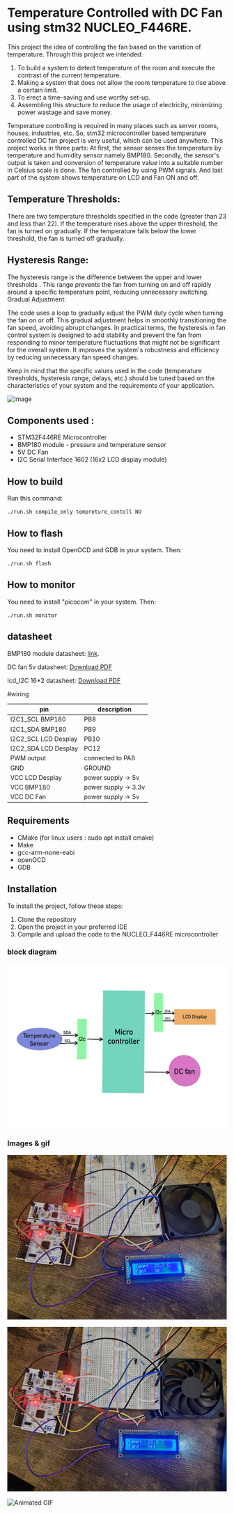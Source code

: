 # Temperature Controlled with DC Fan using stm32 NUCLEO_F446RE.

This project  the idea of controlling the fan based on the variation of temperature. Through this project we intended:

 1. To build a system to detect temperature of the room and execute the contrast of the current temperature.
 2. Making a system that does not allow the room temperature to rise above a certain limit.
 3. To erect a time-saving and use worthy set-up.
 4. Assembling this structure to reduce the usage of electricity, minimizing power wastage and save money.

 Temperature controlling is required in many places such as server rooms, houses, industries, etc. So, stm32 microcontroller based temperature controlled DC fan project is very useful, which can be used anywhere. This project works in three parts: At first, the sensor senses the temperature by temperature and humidity sensor namely BMP180. Secondly, the sensor's output is taken and conversion of temperature value into a suitable number in Celsius scale is done. The fan controlled by using PWM signals. And last part of the system shows temperature on LCD and Fan ON and off.

## Temperature Thresholds:

 There are two temperature thresholds specified in the code (greater than 23 and less than 22).
 If the temperature rises above the upper threshold, the fan is turned on gradually.
 If the temperature falls below the lower threshold, the fan is turned off gradually.

## Hysteresis Range:

 The hysteresis range is the difference between the upper and lower thresholds .
 This range prevents the fan from turning on and off rapidly around a specific temperature point, reducing unnecessary switching.
 Gradual Adjustment:

 The code uses a loop to gradually adjust the PWM duty cycle when turning the fan on or off.
 This gradual adjustment helps in smoothly transitioning the fan speed, avoiding abrupt changes.
 In practical terms, the hysteresis in fan control system is designed to add stability and prevent the fan from responding to minor temperature fluctuations that might not be significant for the overall system. It improves the system's robustness and efficiency by reducing unnecessary fan speed changes.

 Keep in mind that the specific values used in the code (temperature thresholds, hysteresis range, delays, etc.) should be tuned based on the characteristics of your system and the requirements of your application.

   ![image](/embedded_project_for_learning/nucleo-f446re/Projects/prj06_fan_termo.f/hysteresis-2.jpg)

 

## Components used :

  * STM32F446RE Microcontroller
  * BMP180 module - pressure and temperature sensor
  * 5V DC Fan
  * I2C Serial Interface 1602 (16x2 LCD display module)

## How to build

Run this command:

    ./run.sh compile_only tempreture_contoll NO

## How to flash

You need to install OpenOCD and GDB in your system. Then:

    ./run.sh flash

## How to monitor

You need to install "picocom" in your system. Then:

    ./run.sh monitor

## datasheet

   BMP180 module datasheet: 
    [link](https://cdn-shop.adafruit.com/datasheets/BST-BMP180-DS000-09.pdf).

   DC fan 5v datasheet: 
    [Download PDF](embedded_project_for_learning/nucleo-f446re/Projects/prj06_fan_termo.f/DC_FAN_5v.pdf)


   lcd_I2C 16*2 datasheet: 
    [Download PDF](embedded_project_for_learning/nucleo-f446re/Projects/prj06_fan_termo.f/I2C-LCD-interface.pdf)



#wiring

  |pin|description|
  |-|-|
  |I2C1_SCL  BMP180| PB8 |
  |I2C1_SDA BMP180|PB9 |
  |I2C2_SCL LCD Desplay | PB10 |
  |I2C2_SDA LCD Desplay|PC12 |
  PWM output | connected to PA8|
  GND | GROUND|
  VCC LCD Desplay| power supply → 5v|
  VCC BMP180| power supply → 3.3v|
  VCC DC Fan| power supply → 5v |


## Requirements

* CMake (for linux users : sudo apt install cmake)
* Make 
* gcc-arm-none-eabi
* openOCD
* GDB


 ## Installation

 To install the project, follow these steps:

  1. Clone the repository
  2. Open the project in your preferred IDE
  3. Compile and upload the code to the NUCLEO_F446RE microcontroller

### block diagram 

 ![image](doc/graph.jpg)

### Images & gif

  ![image](doc/image1.jpg)

  ![image](doc/image2.jpg)

  ![Animated GIF](doc/video.gif)

